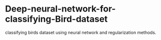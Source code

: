 # Deep-neural-network-for-classifying-Bird-dataset
classifying birds dataset using neural network and regularization methods.
